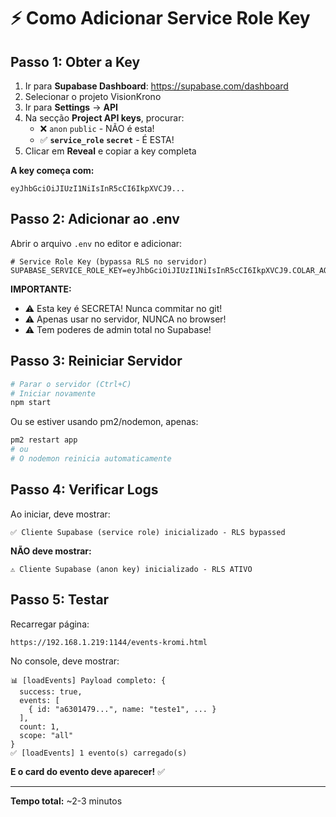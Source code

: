 # ⚡ Como Adicionar Service Role Key

## Passo 1: Obter a Key

1. Ir para **Supabase Dashboard**: https://supabase.com/dashboard
2. Selecionar o projeto VisionKrono
3. Ir para **Settings** → **API**
4. Na secção **Project API keys**, procurar:
   - ❌ `anon` `public` - NÃO é esta!
   - ✅ **`service_role`** **`secret`** - É ESTA!
5. Clicar em **Reveal** e copiar a key completa

**A key começa com:**
```
eyJhbGciOiJIUzI1NiIsInR5cCI6IkpXVCJ9...
```

## Passo 2: Adicionar ao .env

Abrir o arquivo `.env` no editor e adicionar:

```env
# Service Role Key (bypassa RLS no servidor)
SUPABASE_SERVICE_ROLE_KEY=eyJhbGciOiJIUzI1NiIsInR5cCI6IkpXVCJ9.COLAR_AQUI_A_KEY_COMPLETA
```

**IMPORTANTE:** 
- ⚠️ Esta key é SECRETA! Nunca commitar no git!
- ⚠️ Apenas usar no servidor, NUNCA no browser!
- ⚠️ Tem poderes de admin total no Supabase!

## Passo 3: Reiniciar Servidor

```bash
# Parar o servidor (Ctrl+C)
# Iniciar novamente
npm start
```

Ou se estiver usando pm2/nodemon, apenas:
```bash
pm2 restart app
# ou
# O nodemon reinicia automaticamente
```

## Passo 4: Verificar Logs

Ao iniciar, deve mostrar:
```
✅ Cliente Supabase (service role) inicializado - RLS bypassed
```

**NÃO deve mostrar:**
```
⚠️ Cliente Supabase (anon key) inicializado - RLS ATIVO
```

## Passo 5: Testar

Recarregar página:
```
https://192.168.1.219:1144/events-kromi.html
```

No console, deve mostrar:
```
📊 [loadEvents] Payload completo: {
  success: true, 
  events: [
    { id: "a6301479...", name: "teste1", ... }
  ], 
  count: 1, 
  scope: "all"
}
✅ [loadEvents] 1 evento(s) carregado(s)
```

**E o card do evento deve aparecer!** ✅

---

**Tempo total:** ~2-3 minutos


